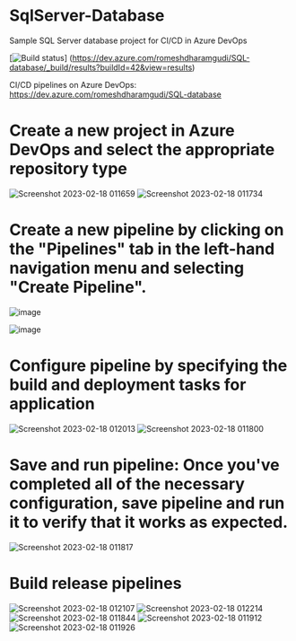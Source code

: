 # SqlServer-Database

Sample SQL Server database project for CI/CD in Azure DevOps

[![Build status](https://dev.azure.com/romeshdharamgudi/SQL-database/_build/results?buildId=42&view=results)]
(https://dev.azure.com/romeshdharamgudi/SQL-database/_build/results?buildId=42&view=results)

CI/CD pipelines on Azure DevOps:
https://dev.azure.com/romeshdharamgudi/SQL-database

# Create a new project in Azure DevOps and select the appropriate repository type

![Screenshot 2023-02-18 011659](https://user-images.githubusercontent.com/113555417/219777817-20deafdd-74a4-4633-ae1f-7ffb846247c7.jpg)
![Screenshot 2023-02-18 011734](https://user-images.githubusercontent.com/113555417/219777866-dcae0d8a-614e-4619-ad29-5b0513fbea57.jpg)

# Create a new pipeline by clicking on the "Pipelines" tab in the left-hand navigation menu and selecting "Create Pipeline".

![image](https://user-images.githubusercontent.com/113555417/221556350-9fe5b7a0-770d-4440-82ea-a7b98add251a.png)

![image](https://user-images.githubusercontent.com/113555417/221556436-131ab2e1-5ed9-4908-8e88-7a43e34c3cdc.png)

# Configure pipeline by specifying the build and deployment tasks for application

![Screenshot 2023-02-18 012013](https://user-images.githubusercontent.com/113555417/219778315-2583e4cd-165d-4fed-9e5c-2344c9ffe86b.jpg)
![Screenshot 2023-02-18 011800](https://user-images.githubusercontent.com/113555417/219778370-89a9407b-6b56-47dc-a68f-25478b5f3c74.jpg)


# Save and run pipeline: Once you've completed all of the necessary configuration, save pipeline and run it to verify that it works as expected.


![Screenshot 2023-02-18 011817](https://user-images.githubusercontent.com/113555417/219778626-72d9895f-9768-48bb-85b3-0721d09618e9.jpg)

# Build release pipelines 
![Screenshot 2023-02-18 012107](https://user-images.githubusercontent.com/113555417/219778705-ddbd90d2-5664-493d-86b2-946465d573c6.jpg)
![Screenshot 2023-02-18 012214](https://user-images.githubusercontent.com/113555417/219778717-fc9d0f99-d4cf-4aae-b208-bc791ca40313.jpg)
![Screenshot 2023-02-18 011844](https://user-images.githubusercontent.com/113555417/219778965-f04193b8-ab31-493c-aec9-87b8d32e423d.jpg)
![Screenshot 2023-02-18 011912](https://user-images.githubusercontent.com/113555417/219778981-8d9335bf-77b4-4b5f-b02a-8d25193799d3.jpg)
![Screenshot 2023-02-18 011926](https://user-images.githubusercontent.com/113555417/219779012-ca6a64ba-7e19-4031-9d52-ce5cf5357a08.jpg)

